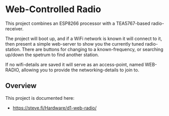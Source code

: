 # Web-Controlled Radio

This project combines an ESP8266 processor with a TEA5767-based radio-receiver.

The project will boot up, and if a WiFi network is known it will connect to it,
then present a simple web-server to show you the currently tuned radio-station.
There are buttons for changing to a known-frequency, or searching up/down the spetrum to find another station.

If no wifi-details are saved it will serve as an access-point, named WEB-RADIO, allowing you to provide the networking-details to join to.

## Overview

This project is documented here:

* https://steve.fi/Hardware/d1-web-radio/
